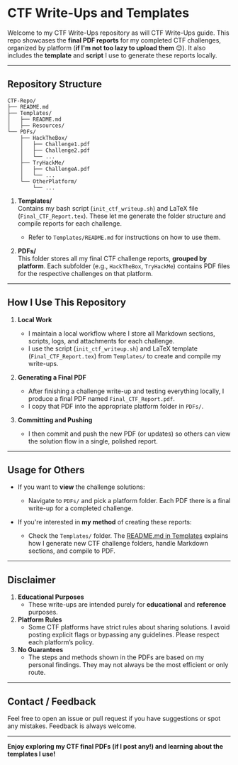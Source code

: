# CTF Write-Ups and Templates

Welcome to my CTF Write-Ups repository as will CTF Write-Ups guide. This repo showcases the **final PDF reports** for my completed CTF challenges, organized by platform (**if I'm not too lazy to upload them** 😊). It also includes the **template** and **script** I use to generate these reports locally.

---

## Repository Structure

```
CTF-Repo/
├── README.md
├── Templates/
│   ├── README.md
│   ├── Resources/
└── PDFs/
    ├── HackTheBox/
    │   ├── Challenge1.pdf
    │   ├── Challenge2.pdf
    │   └── ...
    ├── TryHackMe/
    │   ├── ChallengeA.pdf
    │   └── ...
    └── OtherPlatform/
        └── ...
```

1. **Templates/**  
   Contains my bash script (`init_ctf_writeup.sh`) and LaTeX file (`Final_CTF_Report.tex`). These let me generate the folder structure and compile reports for each challenge.  
   - Refer to `Templates/README.md` for instructions on how to use them.

2. **PDFs/**  
   This folder stores all my final CTF challenge reports, **grouped by platform**. Each subfolder (e.g., `HackTheBox`, `TryHackMe`) contains PDF files for the respective challenges on that platform.

---

## How I Use This Repository

1. **Local Work**  
   - I maintain a local workflow where I store all Markdown sections, scripts, logs, and attachments for each challenge.  
   - I use the script (`init_ctf_writeup.sh`) and LaTeX template (`Final_CTF_Report.tex`) from `Templates/` to create and compile my write-ups.

2. **Generating a Final PDF**  
   - After finishing a challenge write-up and testing everything locally, I produce a final PDF named `Final_CTF_Report.pdf`.  
   - I copy that PDF into the appropriate platform folder in `PDFs/`.

3. **Committing and Pushing**  
   - I then commit and push the new PDF (or updates) so others can view the solution flow in a single, polished report.

---

## Usage for Others

- If you want to **view** the challenge solutions:
  - Navigate to `PDFs/` and pick a platform folder. Each PDF there is a final write-up for a completed challenge.

- If you're interested in **my method** of creating these reports:
  - Check the `Templates/` folder. The [README.md in Templates](Templates/README.md) explains how I generate new CTF challenge folders, handle Markdown sections, and compile to PDF.

---

## Disclaimer

1. **Educational Purposes**  
   - These write-ups are intended purely for **educational** and **reference** purposes.
2. **Platform Rules**  
   - Some CTF platforms have strict rules about sharing solutions. I avoid posting explicit flags or bypassing any guidelines. Please respect each platform’s policy.
3. **No Guarantees**  
   - The steps and methods shown in the PDFs are based on my personal findings. They may not always be the most efficient or only route.

---

## Contact / Feedback 

Feel free to open an issue or pull request if you have suggestions or spot any mistakes. Feedback is always welcome.

---

**Enjoy exploring my CTF final PDFs (if I post any!) and learning about the templates I use!**
